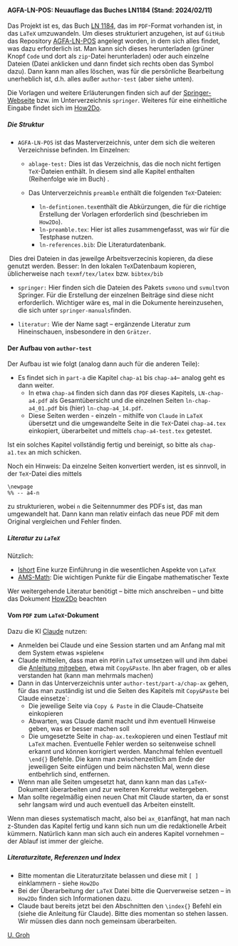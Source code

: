 #### AGFA-LN-POS: Neuauflage das Buches LN1184 (Stand: 2024/02/11)

Das Projekt ist es, das Buch [LN 1184](https://github.com/ugroh/AGFA-LN-POS/blob/main/ablage-orig/ln-orig/ln-pos-1184.pdf), das im `PDF`-Format vorhanden ist, in das `LaTeX` umzuwandeln. Um dieses strukturiert anzugehen, ist auf `GitHub` das Repository [AGFA-LN-POS](https://github.com/ugroh/AGFA-LN-POS) angelegt worden, in dem sich alles findet, was dazu erforderlich ist. Man kann sich dieses herunterladen (grüner Knopf `Code` und dort als `zip`-Datei herunterladen) oder auch einzelne Dateien (Datei anklicken und dann findet sich rechts oben das Symbol dazu). Dann kann man alles löschen, was für die persönliche Bearbeitung unerheblich ist, d.h. alles außer `author-test` (aber siehe unten).

Die Vorlagen und weitere Erläuterungen finden sich auf der [Springer-Webseite](https://www.springer.com/gp/authors-editors/book-authors-editors/your-publication-journey/manuscript-preparation) bzw. im Unterverzeichnis `springer`. Weiteres für eine einheitliche Eingabe findet sich im [How2Do](https://github.com/ugroh/AGFA-LN-POS/blob/main/How2Do.pdf).

##### Die Struktur

* `AGFA-LN-POS` ist das Masterverzeichnis, unter dem sich die weiteren Verzeichnisse befinden. Im Einzelnen:
	* `ablage-test:` Dies ist das Verzeichnis, das die noch nicht fertigen `TeX`-Dateien enthält. In diesem sind alle Kapitel enthalten (Reihenfolge wie im Buch) .
	
	* Das Unterverzeichnis `preamble` enthält die folgenden `TeX`-Dateien:
	
	  * `ln-defintionen.tex`enthält die Abkürzungen, die für die richtige Erstellung der Vorlagen erforderlich sind (beschrieben im `How2Do`).
	  * `ln-preamble.tex`: Hier ist alles zusammengefasst, was wir für die Testphase nutzen. 
	  * `ln-references.bib`: Die Literaturdatenbank.

​		Dies drei Dateien in das jeweilge Arbeitsverzecinis kopieren, da diese genutzt werden.  Besser: In den lokalen `TeX`Datenbaum kopieren, üblicherweise nach `texmf/tex/latex` bzw. `bibtex/bib`	

* `springer:` Hier finden sich die Dateien des Pakets `svmono` und `svmult`von Springer. Für die Erstellung der einzelnen Beiträge sind diese nicht erforderlich. Wichtiger wäre es, mal in die Dokumente hereinzusehen, die sich unter `springer-manuals`finden. 
	
* `literatur:` Wie der Name sagt – ergänzende Literatur zum Hineinschauen, insbesondere in den `Grätzer`.

#### Der Aufbau von `author-test`

Der Aufbau ist wie folgt (analog dann auch für die anderen Teile):

* Es findet sich  in `part-a` die Kapitel `chap-a1` bis `chap-a4`– analog geht es dann weiter.
	* In etwa `chap-a4` finden sich dann das `PDF` dieses Kapitels, `LN-chap-a4.pdf` als Gesamtübersicht und die einzelnen Seiten `ln-chap-a4_01.pdf` bis (hier) `ln-chap-a4_14.pdf`. 
	* Diese Seiten werden - einzeln - mithilfe von `Claude` in `LaTeX` übersetzt und die umgewandelte Seite in die `TeX`-Datei `chap-a4.tex` einkopiert, überarbeitet und mittels `chap-a4-test.tex` getestet.

Ist ein solches Kapitel vollständig fertig und bereinigt, so bitte als  `chap-a1.tex` an mich schicken. 

Noch ein Hinweis: Da einzelne Seiten konvertiert werden, ist es sinnvoll, in der `TeX`-Datei dies mittels

	\newpage
	%% -- a4-n

zu strukturieren, wobei `n` die Seitennummer des PDFs ist, das man umgewandelt hat. Dann kann man relativ einfach das neue PDF mit dem Original vergleichen und Fehler finden.

##### Literatur zu `LaTeX`

Nützlich:
- [lshort](https://ctan.org/pkg/lshort-german) Eine kurze Einführung in die wesentlichen Aspekte von `LaTeX`
- [AMS-Math](https://ctan.org/pkg/short-math-guide): Die wichtigen Punkte für die Eingabe mathematischer Texte

Wer weitergehende Literatur benötigt – bitte mich anschreiben – und bitte das Dokument [How2Do](https://github.com/ugroh/AGFA-LN-POS/blob/main/How2Do.pdf) beachten

#### Vom `PDF` zum `LaTeX`-Dokument

Dazu die KI [Claude](http://claude.ai) nutzen: 

* Anmelden bei Claude und eine Session starten und am Anfang mal mit dem System etwas »spielen«
* Claude mitteilen, dass man ein `PDF`in `LaTeX` umsetzen will und ihm dabei die [Anleitung mitgeben](https://github.com/ugroh/AGFA-LN-POS/blob/main/anleitung-claude.md), etwa mit `Copy&Paste`. Ihn aber fragen, ob er alles verstanden hat (kann man mehrmals machen)
* Dann in das Unterverzeichnis unter `author-test/part-a/chap-ax` gehen, für das man zuständig ist und die Seiten des Kapitels mit `Copy&Paste` bei Claude einsetze`:
	* Die jeweilige Seite via `Copy & Paste` in die Claude-Chatseite einkopieren
	* Abwarten, was Claude damit macht und ihm eventuell Hinweise geben, was er besser machen soll
	* Die umgesetzte Seite in `chap-ax.tex`kopieren und einen Testlauf mit `LaTeX` machen. Eventuelle Fehler werden so seitenweise schnell erkannt und können korrigiert werden. Manchmal fehlen eventuell `\end{}` Befehle. Die kann man zwischenzeitlich am Ende der jeweiligen Seite einfügen und beim nächsten Mal, wenn diese entbehrlich sind, entfernen.
* Wenn man alle Seiten umgesetzt hat, dann kann man das `LaTeX`-Dokument überarbeiten und zur weiteren Korrektur weitergeben. 
* Man sollte regelmäßig einen neuen Chat mit Claude starten, da er sonst sehr langsam wird und auch eventuell das Arbeiten einstellt.

Wenn man dieses systematisch macht, also bei `ax_01`anfängt, hat man nach z-Stunden das Kapitel fertig und kann sich nun um die redaktionelle Arbeit kümmern. Natürlich kann man sich auch ein anderes Kapitel vornehmen – der Ablauf ist immer der gleiche.

##### Literaturzitate, Referenzen und Index

* Bitte momentan die Literaturzitate belassen und diese mit `[ ]` einklammern - siehe `How2Do`
* Bei der Überarbeitung der `LaTeX` Datei bitte die Querverweise setzen – in  `How2Do` finden sich Informationen dazu.
* Claude baut bereits jetzt bei den Abschnitten den `\index{}` Befehl ein (siehe die Anleitung für Claude). Bitte dies momentan so stehen lassen. Wir müssen dies dann noch gemeinsam überarbeiten.


[U. Groh](ulgr@math.uni-tuebingen.de)

